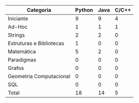 
| Categoria | Python | Java | C/C++ |
| -- | -- | -- | -- |
| Iniciante | 9 | 9 | 4 |
| Ad-Hoc | 1 | 1 | 1 |
| Strings | 2 | 2 | 0 |
| Estruturas e Bibliotecas | 1 | 0 | 0 |
| Matemática | 5 | 2 | 0 |
| Paradigmas | 0 | 0 | 0 |
| Grafos | 0 | 0 | 0 |
| Geometria Computacional | 0 | 0 | 0 |
| SQL | 0 | 0 | 0 |
| Total | 18 | 14 | 5 |
